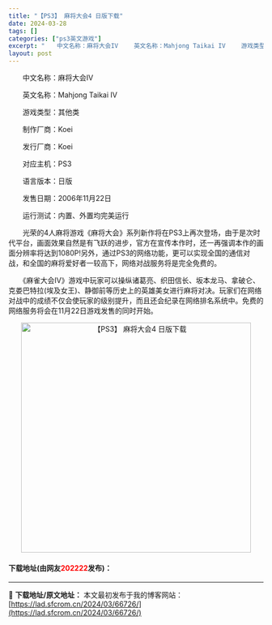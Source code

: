 ```yaml
---
title: "【PS3】 麻将大会4 日版下载"
date: 2024-03-28
tags: []
categories: ["ps3英文游戏"]
excerpt: "　　中文名称：麻将大会IV 　　英文名称：Mahjong Taikai IV 　　游戏类型：其他类 　　制作厂商：Koei 　　发行厂商：Koei 　　对应主机：PS3 　　语言版本：日版 　　发售日期：2006年11月22日 　　运行测试：内置、外置均完美运行 　　光荣的4人麻将游戏《麻将大会》系&hellip;"
layout: post
---
```


 <p>　　中文名称：麻将大会IV</p> <p>　　英文名称：Mahjong Taikai IV</p> <p>　　游戏类型：其他类</p> <p>　　制作厂商：Koei</p> <p>　　发行厂商：Koei</p> <p>　　对应主机：PS3</p> <p>　　语言版本：日版</p> <p>　　发售日期：2006年11月22日</p> <p>　　运行测试：内置、外置均完美运行</p> <p>　　光荣的4人麻将游戏《麻将大会》系列新作将在PS3上再次登场，由于是次时代平台，画面效果自然是有飞跃的进步，官方在宣传本作时，还一再强调本作的画面分辨率将达到1080P!另外，通过PS3的网络功能，更可以实现全国的通信对战，和全国的麻将爱好者一较高下，网络对战服务将是完全免费的。</p> <p>　　《麻雀大会IV》游戏中玩家可以操纵诸葛亮、织田信长、坂本龙马、拿破仑、克娄巴特拉(埃及女王)、静御前等历史上的英雄美女进行麻将对决。玩家们在网络对战中的成绩不仅会使玩家的级别提升，而且还会纪录在网络排名系统中。免费的网络服务将会在11月22日游戏发售的同时开始。</p> <p align="center"><img align="" border="0" src="https://lad.sfcrom.cn/wp-content/uploads/2024/03/20240328_66051bf26f1c4.jpg" width="454" alt="【PS3】 麻将大会4 日版下载" /></p> <p><h4>下载地址(由网友<font color="red">202222</font>发布)：</h4></p> 

---
📖 **下载地址/原文地址：** 本文最初发布于我的博客网站：[https://lad.sfcrom.cn/2024/03/66726/](https://lad.sfcrom.cn/2024/03/66726/)
